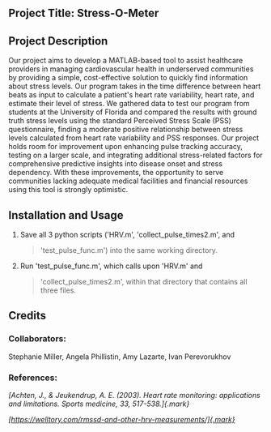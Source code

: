 ## Project Title: Stress-O-Meter

## Project Description

Our project aims to develop a MATLAB-based tool to assist healthcare
providers in managing cardiovascular health in underserved communities
by providing a simple, cost-effective solution to quickly find
information about stress levels. Our program takes in the time
difference between heart beats as input to calculate a patient's heart
rate variability, heart rate, and estimate their level of stress. We
gathered data to test our program from students at the University of
Florida and compared the results with ground truth stress levels using
the standard Perceived Stress Scale (PSS) questionnaire, finding a
moderate positive relationship between stress levels calculated from
heart rate variability and PSS responses. Our project holds room for
improvement upon enhancing pulse tracking accuracy, testing on a larger
scale, and integrating additional stress-related factors for
comprehensive predictive insights into disease onset and stress
dependency. With these improvements, the opportunity to serve
communities lacking adequate medical facilities and financial resources
using this tool is strongly optimistic.

## Installation and Usage

1.  Save all 3 python scripts ('HRV.m', 'collect_pulse_times2.m', and
    > 'test_pulse_func.m') into the same working directory.

2.  Run 'test_pulse_func.m', which calls upon 'HRV.m' and
    > 'collect_pulse_times2.m', within that directory that contains all
    > three files.

## Credits

### Collaborators: 

Stephanie Miller, Angela Phillistin, Amy Lazarte, Ivan Perevorukhov

### References: 

*[Achten, J., & Jeukendrup, A. E. (2003). Heart rate monitoring:
applications and limitations. Sports medicine, 33, 517-538.]{.mark}*

*[https://welltory.com/rmssd-and-other-hrv-measurements/]{.mark}*
